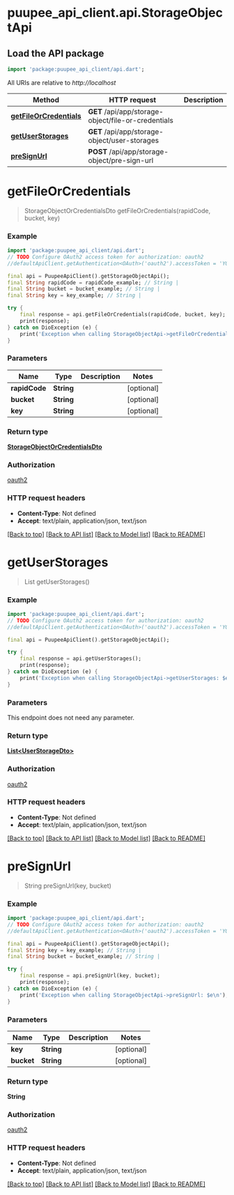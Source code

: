 # puupee_api_client.api.StorageObjectApi

## Load the API package
```dart
import 'package:puupee_api_client/api.dart';
```

All URIs are relative to *http://localhost*

Method | HTTP request | Description
------------- | ------------- | -------------
[**getFileOrCredentials**](StorageObjectApi.md#getfileorcredentials) | **GET** /api/app/storage-object/file-or-credentials | 
[**getUserStorages**](StorageObjectApi.md#getuserstorages) | **GET** /api/app/storage-object/user-storages | 
[**preSignUrl**](StorageObjectApi.md#presignurl) | **POST** /api/app/storage-object/pre-sign-url | 


# **getFileOrCredentials**
> StorageObjectOrCredentialsDto getFileOrCredentials(rapidCode, bucket, key)



### Example
```dart
import 'package:puupee_api_client/api.dart';
// TODO Configure OAuth2 access token for authorization: oauth2
//defaultApiClient.getAuthentication<OAuth>('oauth2').accessToken = 'YOUR_ACCESS_TOKEN';

final api = PuupeeApiClient().getStorageObjectApi();
final String rapidCode = rapidCode_example; // String | 
final String bucket = bucket_example; // String | 
final String key = key_example; // String | 

try {
    final response = api.getFileOrCredentials(rapidCode, bucket, key);
    print(response);
} catch on DioException (e) {
    print('Exception when calling StorageObjectApi->getFileOrCredentials: $e\n');
}
```

### Parameters

Name | Type | Description  | Notes
------------- | ------------- | ------------- | -------------
 **rapidCode** | **String**|  | [optional] 
 **bucket** | **String**|  | [optional] 
 **key** | **String**|  | [optional] 

### Return type

[**StorageObjectOrCredentialsDto**](StorageObjectOrCredentialsDto.md)

### Authorization

[oauth2](../README.md#oauth2)

### HTTP request headers

 - **Content-Type**: Not defined
 - **Accept**: text/plain, application/json, text/json

[[Back to top]](#) [[Back to API list]](../README.md#documentation-for-api-endpoints) [[Back to Model list]](../README.md#documentation-for-models) [[Back to README]](../README.md)

# **getUserStorages**
> List<UserStorageDto> getUserStorages()



### Example
```dart
import 'package:puupee_api_client/api.dart';
// TODO Configure OAuth2 access token for authorization: oauth2
//defaultApiClient.getAuthentication<OAuth>('oauth2').accessToken = 'YOUR_ACCESS_TOKEN';

final api = PuupeeApiClient().getStorageObjectApi();

try {
    final response = api.getUserStorages();
    print(response);
} catch on DioException (e) {
    print('Exception when calling StorageObjectApi->getUserStorages: $e\n');
}
```

### Parameters
This endpoint does not need any parameter.

### Return type

[**List&lt;UserStorageDto&gt;**](UserStorageDto.md)

### Authorization

[oauth2](../README.md#oauth2)

### HTTP request headers

 - **Content-Type**: Not defined
 - **Accept**: text/plain, application/json, text/json

[[Back to top]](#) [[Back to API list]](../README.md#documentation-for-api-endpoints) [[Back to Model list]](../README.md#documentation-for-models) [[Back to README]](../README.md)

# **preSignUrl**
> String preSignUrl(key, bucket)



### Example
```dart
import 'package:puupee_api_client/api.dart';
// TODO Configure OAuth2 access token for authorization: oauth2
//defaultApiClient.getAuthentication<OAuth>('oauth2').accessToken = 'YOUR_ACCESS_TOKEN';

final api = PuupeeApiClient().getStorageObjectApi();
final String key = key_example; // String | 
final String bucket = bucket_example; // String | 

try {
    final response = api.preSignUrl(key, bucket);
    print(response);
} catch on DioException (e) {
    print('Exception when calling StorageObjectApi->preSignUrl: $e\n');
}
```

### Parameters

Name | Type | Description  | Notes
------------- | ------------- | ------------- | -------------
 **key** | **String**|  | [optional] 
 **bucket** | **String**|  | [optional] 

### Return type

**String**

### Authorization

[oauth2](../README.md#oauth2)

### HTTP request headers

 - **Content-Type**: Not defined
 - **Accept**: text/plain, application/json, text/json

[[Back to top]](#) [[Back to API list]](../README.md#documentation-for-api-endpoints) [[Back to Model list]](../README.md#documentation-for-models) [[Back to README]](../README.md)


